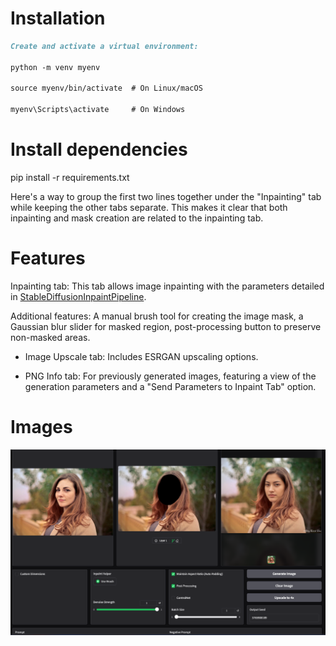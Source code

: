 # Installation
```markdown
Create and activate a virtual environment:

python -m venv myenv

source myenv/bin/activate  # On Linux/macOS

myenv\Scripts\activate     # On Windows
```

# Install dependencies

pip install -r requirements.txt

Here's a way to group the first two lines together under the "Inpainting" tab while keeping the other tabs separate. This makes it clear that both inpainting and mask creation are related to the inpainting tab.


# Features

 Inpainting tab: This tab allows image inpainting with the parameters detailed in 
 [StableDiffusionInpaintPipeline](https://huggingface.co/docs/diffusers/en/api/pipelines/stable_diffusion/inpaint).

 Additional features: A manual brush tool for creating the image mask,  a Gaussian blur slider for masked region,
 post-processing button to preserve non-masked areas.

- Image Upscale tab: Includes ESRGAN upscaling options.

- PNG Info tab: For previously generated images, featuring a view of the generation
 parameters and a "Send Parameters to Inpaint Tab" option.


# Images

![Screenshot](images/readmeimg.png)